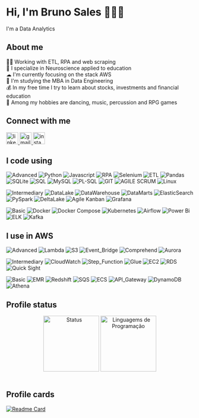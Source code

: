 <!---
Links para Icones:
https://freeicons.io/search/icons?q=nome

Link de botão
https://shields.io/
https://img.shields.io/static/v1?label=<LABEL>&message=<MESSAGE>&color=<COLOR
https://dev.to/search?q=nome

Links logos  do shields:
https://simpleicons.org/?q=aws

Links Stats do Github:
https://github.com/anuraghazra/github-readme-stats
Link de cor em hexadecimal
https://www.rapidtables.com/convert/color/rgb-to-hex.html

Link da Documentação do Markdown:
https://github.com/luong-komorebi/Markdown-Tutorial/blob/master/README_pt-BR.md

Link Templates para perfil:
https://github.com/rzashakeri/beautify-github-profile


-->
<h1 align="left">Hi, I'm Bruno Sales 👨🏻‍💻</h1>

<p align="left">I'm a Data Analytics</p>

<h2 align="left">About me</h2>

<p align="left">
  👨‍💻  Working with ETL, RPA and web scraping<br>
  🧠  I specialize in Neuroscience applied to education<br>
  ☁  I'm currently focusing on the stack AWS <br>
  🎲  I'm studying the MBA in Data Engineering<br>
  💰  In my free time I try to learn about stocks, investments and financial education<br>
  🎵  Among my hobbies are dancing, music, percussion and RPG games
</p>
   
  
<h2 align="left">Connect with me</h2>

<div align="left">
  <a href="https://www.linkedin.com/in/bruno-sales/" target="_blank">
    <img src="https://raw.githubusercontent.com/maurodesouza/profile-readme-generator/master/src/assets/icons/social/linkedin/default.svg" width="32" height="32" alt="linkedin logo"  />
  </a>
  
  <a href="mailto:bruno.sales.sa.95@gmail.com" target="_blank">
    <img src="https://raw.githubusercontent.com/maurodesouza/profile-readme-generator/master/src/assets/icons/social/gmail/default.svg" width="32" height="32" alt="gmail logo"  />
  </a>
  
  </a>
  <a href="https://www.instagram.com/bruno.salless/" target="_blank">
    <img src="https://raw.githubusercontent.com/maurodesouza/profile-readme-generator/master/src/assets/icons/social/instagram/default.svg" width="32" height="32" alt="instagram logo"  />
  </a>
</div>

<h2 align="left">I code using</h2>

<p>

![Advanced](https://img.shields.io/static/v1?label=%20&message=Advanced:&color=red)
![Python](https://img.shields.io/static/v1?label=%20&logo=python&logoColor=green&color=5F6469&message=Python)
![Javascript](https://img.shields.io/static/v1?label=%20&logo=javascript&logoColor=yellow&color=5F6469&message=Javascript)
![RPA](https://img.shields.io/static/v1?label=%20&logo=Corona%20Engine&logoColor=red&color=5F6469&message=RPA)
![Selenium](https://img.shields.io/static/v1?label=%20&logo=Selenium&logoColor=yellow&color=5F6469&message=Selenium)
![ETL](https://img.shields.io/static/v1?label=%20&logo=Kdenlive&color=5F6469&message=ETL)
![Pandas](https://img.shields.io/static/v1?label=%20&logo=foodpanda&logoColor=white&color=5F6469&message=Pandas)
![SQLite](https://img.shields.io/static/v1?label=%20&logo=sqlite&color=5F6469&message=SQLite)
![SQL](https://img.shields.io/static/v1?label=%20&logo=Microsoft%20SQL%20Server&color=5F6469&message=SQL)
![MySQL](https://img.shields.io/static/v1?label=%20&logo=MySQL&color=5F6469&message=MySQL&logoColor=orange)
![PL-SQL](https://img.shields.io/static/v1?label=%20&logo=Oracle&color=5F6469&message=PL-SQL)
![GIT](https://img.shields.io/static/v1?label=%20&logo=Git&color=5F6469&message=GIT)
![AGILE SCRUM](https://img.shields.io/static/v1?label=%20&logo=SEAT&color=5F6469&message=Agile%20Scrum)
![Linux](https://img.shields.io/static/v1?label=%20&logo=Linux&color=5F6469&message=Linux)

</p>

<p>

![Intermediary](https://img.shields.io/static/v1?label=%20&message=Intermediary:&color=yellow)
![DataLake](https://img.shields.io/static/v1?label=%20&logo=Square&color=5F6469&message=Data%20Lake)
![DataWarehouse](https://img.shields.io/static/v1?label=%20&logo=Hack%20The%20Box&color=5F6469&message=Data%20Warehouse)
![DataMarts](https://img.shields.io/static/v1?label=%20&logo=Liquibase&color=5F6469&message=Data%20Marts&logoColor=red)
![ElasticSearch](https://img.shields.io/static/v1?label=%20&logo=Elasticsearch&color=5F6469&message=Elastic)
![PySpark](https://img.shields.io/static/v1?label=%20&logo=apacheSpark&logoColor=yellow&color=5F6469&message=PySpark)
![DeltaLake](https://img.shields.io/static/v1?label=%20&logo=Openlayers&color=5F6469&message=Delta%20Lake)
![Agile Kanban](https://img.shields.io/static/v1?label=%20&logo=KDE&color=5F6469&message=Agile%20Kanban)
![Grafana](https://img.shields.io/static/v1?label=%20&logo=grafana&color=5F6469&message=Grafana)

</p>

<p>

![Basic](https://img.shields.io/static/v1?label=%20&message=Basic:&color=blue)
![Docker](https://img.shields.io/static/v1?label=%20&logo=Docker&color=5F6469&message=Docker)
![Docker Compose](https://img.shields.io/static/v1?label=%20&logo=Docs.rs&color=5F6469&message=Docker%20Compose)
![Kubernetes](https://img.shields.io/static/v1?label=%20&logo=Kubernetes&logoColor=17A5A0&color=5F6469&message=Kubernetes)
![Airflow](https://img.shields.io/static/v1?label=%20&logo=ApacheAirflow&color=5F6469&message=AirFlow)
![Power Bi](https://img.shields.io/static/v1?label=%20&logo=Power%20BI&color=5F6469&message=Power%20Bi)
![ELK](https://img.shields.io/static/v1?label=%20&logo=Elastic%20Stack&color=5F6469&message=Elastic%20Stack-ELK)
![Kafka](https://img.shields.io/static/v1?label=%20&logo=Apache%20Kafka&color=5F6469&message=Kafka)


</p>

<h2 align="left">I use in AWS</h2>
<p>

![Advanced](https://img.shields.io/static/v1?label=%20&message=Advanced:&color=red)
![Lambda](https://img.shields.io/static/v1?logo=amazon&label=%20&message=Lambda&color=425967)
![S3](https://img.shields.io/static/v1?logo=amazon&label=%20&message=S3&color=425967)
![Event_Bridge](https://img.shields.io/static/v1?logo=amazon&label=%20&message=Event%20Bridge&color=425967)
![Comprehend](https://img.shields.io/static/v1?logo=amazon&label=%20&message=Comprehend&color=425967)
![Aurora](https://img.shields.io/static/v1?logo=amazon&label=%20&message=Aurora&color=425967)

</p><p>

![Intermediary](https://img.shields.io/static/v1?label=%20&message=Intermediary:&color=yellow)
![CloudWatch](https://img.shields.io/static/v1?logo=amazon&label=%20&message=CloudWatch&color=425967)
![Step_Function](https://img.shields.io/static/v1?logo=amazon&label=%20&message=Step%20Function&color=425967)
![Glue](https://img.shields.io/static/v1?logo=amazon&label=%20&message=Glue&color=425967)
![EC2](https://img.shields.io/static/v1?logo=amazon&label=%20&message=EC2&color=425967)
![RDS](https://img.shields.io/static/v1?logo=amazon&label=%20&message=RDS&color=425967)
![Quick Sight](https://img.shields.io/static/v1?logo=amazon&label=%20&message=Quick%20Sight&color=425967)


</p><p>

![Basic](https://img.shields.io/static/v1?label=%20&message=Basic:&color=blue)
![EMR](https://img.shields.io/static/v1?logo=amazon&label=%20&message=EMR&color=425967)
![Redshift](https://img.shields.io/static/v1?logo=amazon&label=%20&message=RedShift&color=425967)
![SQS](https://img.shields.io/static/v1?logo=amazon&label=%20&message=SQS&color=425967)
![ECS](https://img.shields.io/static/v1?logo=amazon&label=%20&message=ECS&color=425967)
![API_Gateway](https://img.shields.io/static/v1?logo=amazon&label=%20&message=API%20Gateway&color=425967)
![DynamoDB](https://img.shields.io/static/v1?logo=amazon&label=%20&message=DynamoDB&color=425967)
![Athena](https://img.shields.io/static/v1?logo=amazon&label=%20&message=Athena&color=425967)
</p>

<h2 align="left">Profile status</h2>
<div align="center">
  
  <img src="https://github-readme-stats.vercel.app/api?username=brunosales95&show_icons=true&include_all_commits=true&count_private=true&disable_animations=false&hide_border=false" height="150" alt="Status"  />
  <img src="https://github-readme-stats.vercel.app/api/top-langs?locale=en&username=brunosales95&langs_count=10&include_all_commits=true&count_private=true" height="150" alt="Linguagems de Programação"  />
  
</div>

<br>
<h2 align="left">Profile cards</h2>

[![Readme Card](https://github-readme-stats.vercel.app/api/pin/?username=anuraghazra&repo=github-readme-stats)](https://github.com/anuraghazra/github-readme-stats)


